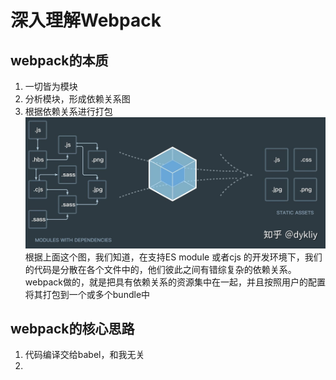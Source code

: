 # 深入理解Webpack
## webpack的本质
1. 一切皆为模块
2. 分析模块，形成依赖关系图
3. 根据依赖关系进行打包
![](media/15818287796253/15844319113031.jpg)
根据上面这个图，我们知道，在支持ES module 或者cjs 的开发环境下，我们的代码是分散在各个文件中的，他们彼此之间有错综复杂的依赖关系。webpack做的，就是把具有依赖关系的资源集中在一起，并且按照用户的配置将其打包到一个或多个bundle中
## webpack的核心思路
1. 代码编译交给babel，和我无关
2. 
